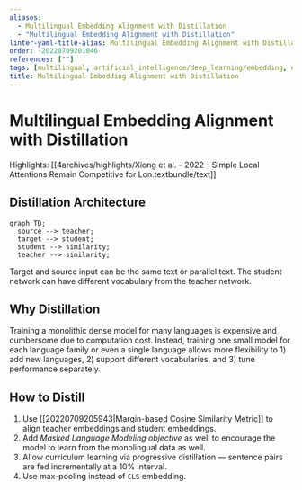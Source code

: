 ```yaml
---
aliases:
  - Multilingual Embedding Alignment with Distillation
  - "Multilingual Embedding Alignment with Distillation"
linter-yaml-title-alias: Multilingual Embedding Alignment with Distillation
order: -20220709201046
references: [""]
tags: [multilingual, artificial_intelligence/deep_learning/embedding, natural_language_processing]
title: Multilingual Embedding Alignment with Distillation
---
```


# Multilingual Embedding Alignment with Distillation

Highlights: [[4archives/highlights/Xiong et al. - 2022 - Simple Local Attentions Remain Competitive for Lon.textbundle/text]]

## Distillation Architecture

```mermaid
graph TD; 
  source --> teacher;
  target --> student;
  student --> similarity;
  teacher --> similarity;
```

Target and source input can be the same text or parallel text. The student network can have different vocabulary from the teacher network.

## Why Distillation

Training a monolithic dense model for many languages is expensive and cumbersome due to computation cost. Instead, training one small model for each language family or even a single language allows more flexibility to 1) add new languages, 2) support different vocabularies, and 3) tune performance separately.

## How to Distill

1. Use [[20220709205943|Margin-based Cosine Similarity Metric]] to align teacher embeddings and student embeddings.
2. Add *Masked Language Modeling objective* as well to encourage the model to learn from the monolingual data as well.
3. Allow curriculum learning via progressive distillation — sentence pairs are fed incrementally at a 10% interval.
4. Use max-pooling instead of `CLS` embedding.